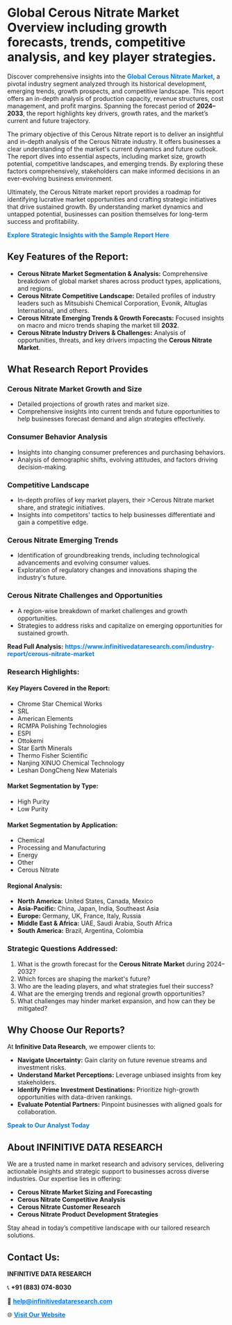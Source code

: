 <h1>Global Cerous Nitrate Market Overview including growth forecasts, trends, competitive analysis, and key player strategies.</h1>
<p>
Discover comprehensive insights into the 
<a href="https://www.infinitivedataresearch.com/industry-report/cerous-nitrate-market" rel="dofollow" style="color: #007BFF; text-decoration: none;"><strong>Global Cerous Nitrate Market</strong></a>, a pivotal industry segment analyzed through its historical development, emerging trends, growth prospects, and competitive landscape. This report offers an in-depth analysis of production capacity, revenue structures, cost management, and profit margins. Spanning the forecast period of <strong>2024–2033</strong>, the report highlights key drivers, growth rates, and the market’s current and future trajectory.
</p>
<p>
The primary objective of this Cerous Nitrate report is to deliver an insightful and in-depth analysis of the Cerous Nitrate industry. It offers businesses a clear understanding of the market's current dynamics and future outlook. The report dives into essential aspects, including market size, growth potential, competitive landscapes, and emerging trends. By exploring these factors comprehensively, stakeholders can make informed decisions in an ever-evolving business environment.
</p>
<p>
Ultimately, the Cerous Nitrate market report provides a roadmap for identifying lucrative market opportunities and crafting strategic initiatives that drive sustained growth. By understanding market dynamics and untapped potential, businesses can position themselves for long-term success and profitability.
</p>
<p>
<a href="https://www.infinitivedataresearch.com/request-sample/reportId=104160" style="color: #007BFF; text-decoration: none;"><strong>Explore Strategic Insights with the Sample Report Here</strong></a>
</p>

<h2>Key Features of the Report:</h2>
<ul>
<li><strong>Cerous Nitrate Market Segmentation & Analysis:</strong> Comprehensive breakdown of global market shares across product types, applications, and regions.</li>
<li><strong>Cerous Nitrate Competitive Landscape:</strong> Detailed profiles of industry leaders such as Mitsubishi Chemical Corporation, Evonik, Altuglas International, and others.</li>
<li><strong>Cerous Nitrate Emerging Trends & Growth Forecasts:</strong> Focused insights on macro and micro trends shaping the market till <strong>2032</strong>.</li>
<li><strong>Cerous Nitrate Industry Drivers & Challenges:</strong> Analysis of opportunities, threats, and key drivers impacting the <strong>Cerous Nitrate Market</strong>.</li>
</ul>

<h2>What Research Report Provides</h2>
<h3>Cerous Nitrate Market Growth and Size</h3>
<ul>
<li>Detailed projections of growth rates and market size.</li>
<li>Comprehensive insights into current trends and future opportunities to help businesses forecast demand and align strategies effectively.</li>
</ul>

<h3>Consumer Behavior Analysis</h3>
<ul>
<li>Insights into changing consumer preferences and purchasing behaviors.</li>
<li>Analysis of demographic shifts, evolving attitudes, and factors driving decision-making.</li>
</ul>

<h3>Competitive Landscape</h3>
<ul>
<li>In-depth profiles of key market players, their >Cerous Nitrate market share, and strategic initiatives.</li>
<li>Insights into competitors' tactics to help businesses differentiate and gain a competitive edge.</li>
</ul>

<h3>Cerous Nitrate Emerging Trends</h3>
<ul>
<li>Identification of groundbreaking trends, including technological advancements and evolving consumer values.</li>
<li>Exploration of regulatory changes and innovations shaping the industry's future.</li>
</ul>

<h3>Cerous Nitrate Challenges and Opportunities</h3>
<ul>
<li>A region-wise breakdown of market challenges and growth opportunities.</li>
<li>Strategies to address risks and capitalize on emerging opportunities for sustained growth.</li>
</ul>
<p><strong>Read Full Analysis:</strong> <a href="https://www.infinitivedataresearch.com/industry-report/cerous-nitrate-market" rel="dofollow" style="color: #007BFF; text-decoration: none;"><strong>https://www.infinitivedataresearch.com/industry-report/cerous-nitrate-market</strong></a></p>
<h3>Research Highlights:</h3>
<h4>Key Players Covered in the Report:</h4>
<ul><li>Chrome Star Chemical Works</li><li>SRL</li><li>American Elements</li><li>RCMPA Polishing Technologies</li><li>ESPI</li><li>Ottokemi</li><li>Star Earth Minerals</li><li>Thermo Fisher Scientific</li><li>Nanjing XINUO Chemical Technology</li><li>Leshan DongCheng New Materials</li></ul>
<h4>Market Segmentation by Type:</h4>
<ul><li>High Purity</li><li>Low Purity</li></ul>
<h4>Market Segmentation by Application:</h4>
<ul><li>Chemical</li><li>Processing and Manufacturing</li><li>Energy</li><li>Other</li><li>Cerous Nitrate</li></ul>

<h4>Regional Analysis:</h4>
<ul>
<li><strong>North America:</strong> United States, Canada, Mexico</li>
<li><strong>Asia-Pacific:</strong> China, Japan, India, Southeast Asia</li>
<li><strong>Europe:</strong> Germany, UK, France, Italy, Russia</li>
<li><strong>Middle East & Africa:</strong> UAE, Saudi Arabia, South Africa</li>
<li><strong>South America:</strong> Brazil, Argentina, Colombia</li>
</ul>

<h3>Strategic Questions Addressed:</h3>
<ol>
<li>What is the growth forecast for the <strong>Cerous Nitrate Market</strong> during 2024–2032?</li>
<li>Which forces are shaping the market's future?</li>
<li>Who are the leading players, and what strategies fuel their success?</li>
<li>What are the emerging trends and regional growth opportunities?</li>
<li>What challenges may hinder market expansion, and how can they be mitigated?</li>
</ol>

<h2>Why Choose Our Reports?</h2>
<p>At <strong>Infinitive Data Research</strong>, we empower clients to:</p>
<ul>
<li><strong>Navigate Uncertainty:</strong> Gain clarity on future revenue streams and investment risks.</li>
<li><strong>Understand Market Perceptions:</strong> Leverage unbiased insights from key stakeholders.</li>
<li><strong>Identify Prime Investment Destinations:</strong> Prioritize high-growth opportunities with data-driven rankings.</li>
<li><strong>Evaluate Potential Partners:</strong> Pinpoint businesses with aligned goals for collaboration.</li>
</ul>
<p><a href="https://www.infinitivedataresearch.com/industry-report/cerous-nitrate-market" rel="dofollow" style="color: #007BFF; text-decoration: none;"><strong>Speak to Our Analyst Today</strong></a></p>

<h2>About INFINITIVE DATA RESEARCH</h2>
<p>We are a trusted name in market research and advisory services, delivering actionable insights and strategic support to businesses across diverse industries. Our expertise lies in offering:</p>
<ul>
<li><strong>Cerous Nitrate Market Sizing and Forecasting</strong></li>
<li><strong>Cerous Nitrate Competitive Analysis</strong></li>
<li><strong>Cerous Nitrate Customer Research</strong></li>
<li><strong>Cerous Nitrate Product Development Strategies</strong></li>
</ul>
<p>Stay ahead in today’s competitive landscape with our tailored research solutions.</p>

<h2>Contact Us:</h2>
<p><strong>INFINITIVE DATA RESEARCH</strong></p>
<p>📞 <strong>+91 (883) 074-8030</strong></p>
<p>📧 <strong><a href="mailto:help@infinitivedataresearch.com" style="color: #007BFF;">help@infinitivedataresearch.com</a></strong></p>
<p>🌐 <strong><a href="https://www.infinitivedataresearch.com" rel="dofollow" style="color: #007BFF;">Visit Our Website</a></strong></p>